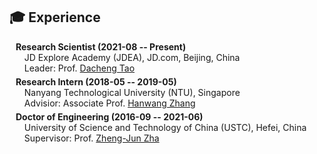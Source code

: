 ## 🎓 Experience

<h4 style="margin:0 10px 0;">Research Scientist (2021-08 -- Present)</h4>

<ul style="margin:0 0 5px;">
  JD Explore Academy (JDEA), JD.com, Beijing, China
  <br>
  Leader: Prof. <a href="https://scholar.google.com/citations?user=RwlJNLcAAAAJ&hl=en" target="_blank">Dacheng Tao</a>
</ul>


<h4 style="margin:0 10px 0;">Research Intern (2018-05 -- 2019-05)</h4>

<ul style="margin:0 0 5px;">
  Nanyang Technological University (NTU), Singapore
  <br>
  Advisior: Associate Prof. <a href="http://www.ntu.edu.sg/home/hanwangzhang/" target="_blank">Hanwang Zhang</a>
</ul>


<h4 style="margin:0 10px 0;">Doctor of Engineering (2016-09 -- 2021-06)</h4>

<ul style="margin:0 0 5px;">
  University of Science and Technology of China (USTC), Hefei, China
  <br>
  Supervisor: Prof. <a href="https://dblp.org/pers/hd/z/Zha:Zheng=Jun" target="_blank">Zheng-Jun Zha</a>
</ul>
<p></p>